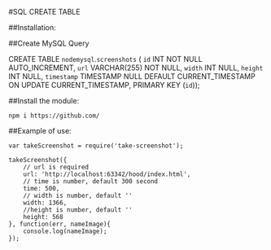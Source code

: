 #SQL CREATE TABLE

##Installation:

##Create MySQL Query

CREATE TABLE `nodemysql`.`screenshots` (
    `id` INT NOT NULL AUTO_INCREMENT,
    `url` VARCHAR(255) NOT NULL,
    `width` INT NULL,
    `height` INT NULL,
    `timestamp` TIMESTAMP NULL DEFAULT CURRENT_TIMESTAMP ON UPDATE CURRENT_TIMESTAMP,
    PRIMARY KEY (`id`));


##Install the module:

    npm i https://github.com/

##Example of use:

    var takeScreenshot = require('take-screenshot');

    takeScreenshot({
        // url is required
        url: 'http://localhost:63342/hood/index.html',
        // time is number, default 300 second
        time: 500,
        // width is number, default ''
        width: 1366,
        //height is number, default ''
        height: 568
    }, function(err, nameImage){
        console.log(nameImage);
    });